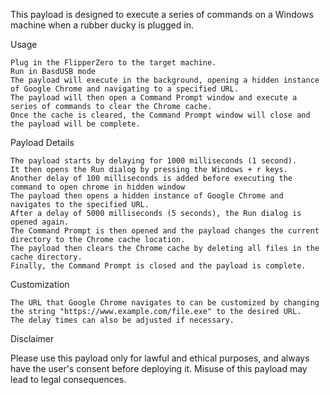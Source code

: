 This payload is designed to execute a series of commands on a Windows machine when a rubber ducky is plugged in.

Usage

    Plug in the FlipperZero to the target machine.
    Run in BasdUSB mode
    The payload will execute in the background, opening a hidden instance of Google Chrome and navigating to a specified URL.
    The payload will then open a Command Prompt window and execute a series of commands to clear the Chrome cache.
    Once the cache is cleared, the Command Prompt window will close and the payload will be complete.

Payload Details

    The payload starts by delaying for 1000 milliseconds (1 second).
    It then opens the Run dialog by pressing the Windows + r keys.
    Another delay of 100 milliseconds is added before executing the command to open chrome in hidden window
    The payload then opens a hidden instance of Google Chrome and navigates to the specified URL.
    After a delay of 5000 milliseconds (5 seconds), the Run dialog is opened again.
    The Command Prompt is then opened and the payload changes the current directory to the Chrome cache location.
    The payload then clears the Chrome cache by deleting all files in the cache directory.
    Finally, the Command Prompt is closed and the payload is complete.

Customization

    The URL that Google Chrome navigates to can be customized by changing the string "https://www.example.com/file.exe" to the desired URL.
    The delay times can also be adjusted if necessary.

Disclaimer

Please use this payload only for lawful and ethical purposes, and always have the user's consent before deploying it. Misuse of this payload may lead to legal consequences.
